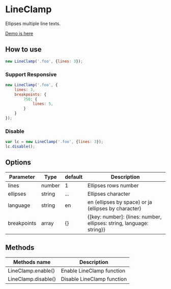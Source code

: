 # LineClamp

Ellipses multiple line texts.

[Demo is here](https://lionheart-co-jp.github.io/LineClamp.js/)

## How to use

```js
new LineClamp('.foo', {lines: 3});
```

### Support Responsive

```js
new LineClamp('.foo', {
    lines: 3,
    breakpoints: {
        750: {
            lines: 5,
        }
    }
});
```

### Disable

```js
var lc = new LineClamp('.foo', {lines: 3});
lc.disable();
```


## Options


| Parameter   | Type   | default | Description                                                          |
|-------------|--------|---------|----------------------------------------------------------------------|
| lines       | number | 1       | Ellipses rows number                                                 |
| ellipses    | string | ...     | Ellipses character                                                   |
| language    | string | en      | en (ellipses by space) or ja (ellipses by character)                 |
| breakpoints | array  | {}      | {[key: number]: {lines: number, ellipses: string, language: string}} |


## Methods

| Methods name             | Description                |
|--------------------------|----------------------------|
| LineClamp.enable()       | Enable LineClamp function  |
| LineClamp.disable()      | Disable LineClamp function |